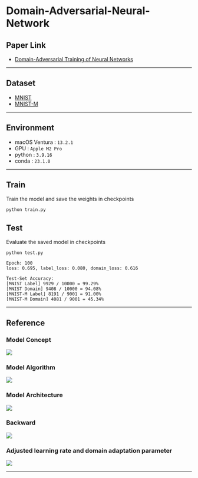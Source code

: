 Domain-Adversarial-Neural-Network
===

## Paper Link
- [Domain-Adversarial Training of Neural Networks](https://arxiv.org/abs/1505.07818)


---

## Dataset
- [MNIST](https://pytorch.org/vision/stable/generated/torchvision.datasets.MNIST.html)
- [MNIST-M](https://github.com/mashaan14/MNIST-M)


---

## Environment
- macOS Ventura : `13.2.1`
- GPU : `Apple M2 Pro`
- python :  `3.9.16`
- conda : `23.1.0`

---

## Train
Train the model and save the weights in checkpoints
```
python train.py
```

## Test
Evaluate the saved model in checkpoints

```
python test.py
```

```
Epoch: 100
loss: 0.695, label_loss: 0.080, domain_loss: 0.616

Test-Set Accuracy:
[MNIST Label] 9929 / 10000 = 99.29%
[MNIST Domain] 9408 / 10000 = 94.08%
[MNIST-M Label] 8191 / 9001 = 91.00%
[MNIST-M Domain] 4081 / 9001 = 45.34%
```

---

## Reference

### Model Concept

![](https://i.imgur.com/AxpyUVB.png)

### Model Algorithm

![](https://i.imgur.com/DbkrzAc.png)

### Model Architecture

![](https://i.imgur.com/t9ym0Uk.png)

### Backward

![](https://i.imgur.com/Qy4DMvU.png)

### Adjusted learning rate and domain adaptation parameter

![](https://i.imgur.com/Sy9TFXF.png)

---
